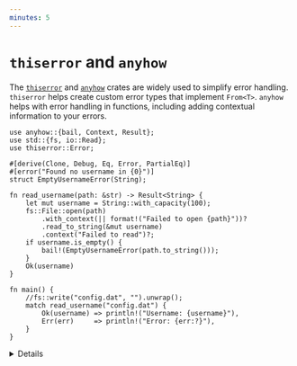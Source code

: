 ```yaml
---
minutes: 5
---
```


# `thiserror`  and `anyhow`

The [`thiserror`](https://docs.rs/thiserror/)  and [`anyhow`](https://docs.rs/anyhow/)
crates are widely used to simplify error handling. `thiserror` helps
create custom error types that implement `From<T>`. `anyhow` helps with error
handling in functions, including adding contextual information to your errors.

```rust,editable,compile_fail
use anyhow::{bail, Context, Result};
use std::{fs, io::Read};
use thiserror::Error;

#[derive(Clone, Debug, Eq, Error, PartialEq)]
#[error("Found no username in {0}")]
struct EmptyUsernameError(String);

fn read_username(path: &str) -> Result<String> {
    let mut username = String::with_capacity(100);
    fs::File::open(path)
        .with_context(|| format!("Failed to open {path}"))?
        .read_to_string(&mut username)
        .context("Failed to read")?;
    if username.is_empty() {
        bail!(EmptyUsernameError(path.to_string()));
    }
    Ok(username)
}

fn main() {
    //fs::write("config.dat", "").unwrap();
    match read_username("config.dat") {
        Ok(username) => println!("Username: {username}"),
        Err(err)     => println!("Error: {err:?}"),
    }
}
```

<details>

* The `Error` derive macro is provided by `thiserror`, and has lots of useful
  attributes like `#[error]` to help define a useful error type.
* `anyhow::Result<V>` is a type alias for `Result<V, anyhow::Error>`.
* `anyhow::Error` is essentially a wrapper around `Box<dyn Error>`. As such it's again generally not
  a good choice for the public API of a library, but is widely used in applications.
* Actual error type inside of it can be extracted for examination if necessary.
* Functionality provided by `anyhow::Result<T>` may be familiar to Go developers, as it provides
  similar usage patterns and ergonomics to `(T, error)` from Go.

</details>
